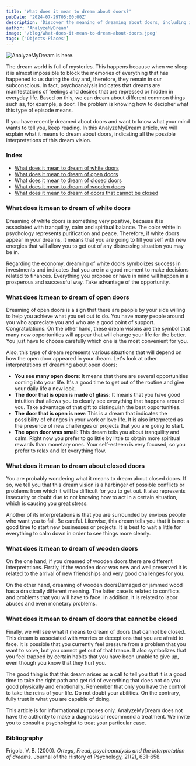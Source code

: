 ```yaml
---
title: 'What does it mean to dream about doors?'
pubDate: '2024-07-29T05:00:00Z'
description: 'Discover the meaning of dreaming about doors, including interpretations of white, open, closed, wooden, and unclosable doors.'
author: 'AnalyzeMyDream'
image: '/blog/what-does-it-mean-to-dream-about-doors.jpeg'
tags: ['Objects-Places']
---
```


![AnalyzeMyDream is here.](/blog/what-does-it-mean-to-dream-about-doors.jpeg)

The dream world is full of mysteries. This happens because when we sleep it is almost impossible to block the memories of everything that has happened to us during the day and, therefore, they remain in our subconscious. In fact, psychoanalysis indicates that dreams are manifestations of feelings and desires that are repressed or hidden in everyday life. Based on this, we can dream about different common things such as, for example, a door. The problem is knowing how to decipher what this type of episode means.

If you have recently dreamed about doors and want to know what your mind wants to tell you, keep reading. In this AnalyzeMyDream article, we will explain what it means to dream about doors, indicating all the possible interpretations of this dream vision.

### Index

- [What does it mean to dream of white doors](#what-does-it-mean-to-dream-of-white-doors)
- [What does it mean to dream of open doors](#what-does-it-mean-to-dream-of-open-doors)
- [What does it mean to dream of closed doors](#what-does-it-mean-to-dream-of-closed-doors)
- [What does it mean to dream of wooden doors](#what-does-it-mean-to-dream-of-wooden-doors)
- [What does it mean to dream of doors that cannot be closed](#what-does-it-mean-to-dream-of-doors-that-cannot-be-closed)

### What does it mean to dream of white doors

Dreaming of white doors is something very positive, because it is associated with tranquility, calm and spiritual balance. The color white in psychology represents purification and peace. Therefore, if white doors appear in your dreams, it means that you are going to fill yourself with new energies that will allow you to get out of any distressing situation you may be in.

Regarding the economy, dreaming of white doors symbolizes success in investments and indicates that you are in a good moment to make decisions related to finances. Everything you propose or have in mind will happen in a prosperous and successful way. Take advantage of the opportunity.

### What does it mean to dream of open doors

Dreaming of open doors is a sign that there are people by your side willing to help you achieve what you set out to do. You have many people around you who appreciate you and who are a good point of support. Congratulations. On the other hand, these dream visions are the symbol that many new opportunities will appear that will change your life for the better. You just have to choose carefully which one is the most convenient for you.

Also, this type of dream represents various situations that will depend on how the open door appeared in your dream. Let's look at other interpretations of dreaming about open doors:

- **You see many open doors**: It means that there are several opportunities coming into your life. It's a good time to get out of the routine and give your daily life a new look.
- **The door that is open is made of glass**: It means that you have good intuition that allows you to clearly see everything that happens around you. Take advantage of that gift to distinguish the best opportunities.
- **The door that is open is new**: This is a dream that indicates the possibility of changes in your work or love life. It is also interpreted as the presence of new challenges or projects that you are going to start.
- **The open door was small**: This dream tells you about tranquility and calm. Right now you prefer to go little by little to obtain more spiritual rewards than monetary ones. Your self-esteem is very focused, so you prefer to relax and let everything flow.

### What does it mean to dream about closed doors

You are probably wondering what it means to dream about closed doors. If so, we tell you that this dream vision is a harbinger of possible conflicts or problems from which it will be difficult for you to get out. It also represents insecurity or doubt due to not knowing how to act in a certain situation, which is causing you great stress. 

Another of its interpretations is that you are surrounded by envious people who want you to fail. Be careful. Likewise, this dream tells you that it is not a good time to start new businesses or projects. It is best to wait a little for everything to calm down in order to see things more clearly. 

### What does it mean to dream of wooden doors

On the one hand, if you dreamed of wooden doors there are different interpretations. Firstly, if the wooden door was new and well preserved it is related to the arrival of new friendships and very good challenges for you. 

On the other hand, dreaming of wooden doorsDamaged or jammed wood has a drastically different meaning. The latter case is related to conflicts and problems that you will have to face. In addition, it is related to labor abuses and even monetary problems.

### What does it mean to dream of doors that cannot be closed

Finally, we will see what it means to dream of doors that cannot be closed. This dream is associated with worries or deceptions that you are afraid to face. It is possible that you currently feel pressure from a problem that you want to solve, but you cannot get out of that trance. It also symbolizes that you feel trapped by certain habits that you have been unable to give up, even though you know that they hurt you.

The good thing is that this dream arises as a call to tell you that it is a good time to take the right path and get rid of everything that does not do you good physically and emotionally. Remember that only you have the control to take the reins of your life. Do not doubt your abilities. On the contrary, fully trust in what you are capable of doing. 

This article is for informational purposes only. AnalyzeMyDream does not have the authority to make a diagnosis or recommend a treatment. We invite you to consult a psychologist to treat your particular case.

### Bibliography

Frígola, V. B. (2000). *Ortega, Freud, psychoanalysis and the interpretation of dreams*. Journal of the History of Psychology, 21(2), 631-658.